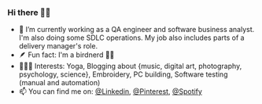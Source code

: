 ### Hi there 👋🏻

- 🔭 I’m currently working as a QA engineer and software business analyst. I'm also doing some SDLC operations. My job also includes parts of a delivery manager's role.
- 🪶 Fun fact: I'm a birdnerd 🪹🦉
- 🧘🏽‍♀️ Interests: Yoga, Blogging about {music, digital art, photography, psychology, science}, Embroidery, PC building, Software testing (manual and automation)
- 📫 You can find me on: [@Linkedin](https://www.linkedin.com/akouim), [@Pinterest](https://www.pinterest.com/dpkgme/), [@Spotify](https://open.spotify.com/user/akmz)
